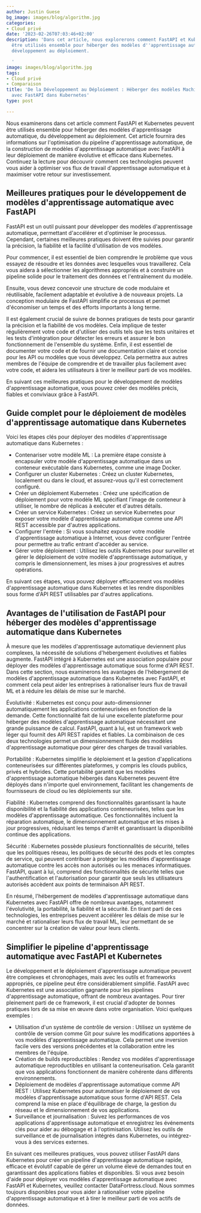 ```yaml
---
author: Justin Guese
bg_image: images/blog/algorithm.jpg
categories:
- Cloud privé
date: '2023-02-26T07:03:46+02:00'
description: 'Dans cet article, nous explorerons comment FastAPI et Kubernetes peuvent
  être utilisés ensemble pour héberger des modèles d''apprentissage automatique, du
  développement au déploiement.

  '
image: images/blog/algorithm.jpg
tags:
- Cloud privé
- Comparaison
title: 'De la Développement au Déploiement : Héberger des modèles Machine Learning
  avec FastAPI dans Kubernetes'
type: post

---
```

Nous examinerons dans cet article comment FastAPI et Kubernetes peuvent être utilisés ensemble pour héberger des modèles d'apprentissage automatique, du développement au déploiement. Cet article fournira des informations sur l'optimisation du pipeline d'apprentissage automatique, de la construction de modèles d'apprentissage automatique avec FastAPI à leur déploiement de manière évolutive et efficace dans Kubernetes. Continuez la lecture pour découvrir comment ces technologies peuvent vous aider à optimiser vos flux de travail d'apprentissage automatique et à maximiser votre retour sur investissement.

## Meilleures pratiques pour le développement de modèles d'apprentissage automatique avec FastAPI

FastAPI est un outil puissant pour développer des modèles d'apprentissage automatique, permettant d'accélérer et d'optimiser le processus. Cependant, certaines meilleures pratiques doivent être suivies pour garantir la précision, la fiabilité et la facilité d'utilisation de vos modèles.

Pour commencer, il est essentiel de bien comprendre le problème que vous essayez de résoudre et les données avec lesquelles vous travaillerez. Cela vous aidera à sélectionner les algorithmes appropriés et à construire un pipeline solide pour le traitement des données et l'entraînement du modèle.

Ensuite, vous devez concevoir une structure de code modulaire et réutilisable, facilement adaptable et évolutive à de nouveaux projets. La conception modulaire de FastAPI simplifie ce processus et permet d'économiser un temps et des efforts importants à long terme.

Il est également crucial de suivre de bonnes pratiques de tests pour garantir la précision et la fiabilité de vos modèles. Cela implique de tester régulièrement votre code et d'utiliser des outils tels que les tests unitaires et les tests d'intégration pour détecter les erreurs et assurer le bon fonctionnement de l'ensemble du système.
Enfin, il est essentiel de documenter votre code et de fournir une documentation claire et concise pour les API ou modèles que vous développez. Cela permettra aux autres membres de l'équipe de comprendre et de travailler plus facilement avec votre code, et aidera les utilisateurs à tirer le meilleur parti de vos modèles.

En suivant ces meilleures pratiques pour le développement de modèles d'apprentissage automatique, vous pouvez créer des modèles précis, fiables et conviviaux grâce à FastAPI.

## Guide complet pour le déploiement de modèles d'apprentissage automatique dans Kubernetes

Voici les étapes clés pour déployer des modèles d'apprentissage automatique dans Kubernetes :

- Contenariser votre modèle ML : La première étape consiste à encapsuler votre modèle d'apprentissage automatique dans un conteneur exécutable dans Kubernetes, comme une image Docker.
- Configurer un cluster Kubernetes : Créez un cluster Kubernetes, localement ou dans le cloud, et assurez-vous qu'il est correctement configuré.
- Créer un déploiement Kubernetes : Créez une spécification de déploiement pour votre modèle ML spécifiant l'image de conteneur à utiliser, le nombre de réplicas à exécuter et d'autres détails.
- Créer un service Kubernetes : Créez un service Kubernetes pour exposer votre modèle d'apprentissage automatique comme une API REST accessible par d'autres applications.
- Configurer l'entrée : Si vous souhaitez exposer votre modèle d'apprentissage automatique à Internet, vous devez configurer l'entrée pour permettre au trafic entrant d'accéder au service.
- Gérer votre déploiement : Utilisez les outils Kubernetes pour surveiller et gérer le déploiement de votre modèle d'apprentissage automatique, y compris le dimensionnement, les mises à jour progressives et autres opérations.

En suivant ces étapes, vous pouvez déployer efficacement vos modèles d'apprentissage automatique dans Kubernetes et les rendre disponibles sous forme d'API REST utilisables par d'autres applications.


## Avantages de l'utilisation de FastAPI pour héberger des modèles d'apprentissage automatique dans Kubernetes

À mesure que les modèles d'apprentissage automatique deviennent plus complexes, la nécessité de solutions d'hébergement évolutives et fiables augmente. FastAPI intégré à Kubernetes est une association populaire pour déployer des modèles d'apprentissage automatique sous forme d'API REST. Dans cette section, nous examinerons les avantages de l'hébergement de modèles d'apprentissage automatique dans Kubernetes avec FastAPI, et comment cela peut aider les entreprises à rationaliser leurs flux de travail ML et à réduire les délais de mise sur le marché.

Évolutivité : Kubernetes est conçu pour auto-dimensionner automatiquement les applications conteneurisées en fonction de la demande. Cette fonctionnalité fait de lui une excellente plateforme pour héberger des modèles d'apprentissage automatique nécessitant une grande puissance de calcul. FastAPI, quant à lui, est un framework web léger qui fournit des API REST rapides et fiables. La combinaison de ces deux technologies permet un dimensionnement fluide des modèles d'apprentissage automatique pour gérer des charges de travail variables.

Portabilité : Kubernetes simplifie le déploiement et la gestion d'applications conteneurisées sur différentes plateformes, y compris les clouds publics, privés et hybrides. Cette portabilité garantit que les modèles d'apprentissage automatique hébergés dans Kubernetes peuvent être déployés dans n'importe quel environnement, facilitant les changements de fournisseurs de cloud ou les déploiements sur site.

Fiabilité : Kubernetes comprend des fonctionnalités garantissant la haute disponibilité et la fiabilité des applications conteneurisées, telles que les modèles d'apprentissage automatique. Ces fonctionnalités incluent la réparation automatique, le dimensionnement automatique et les mises à jour progressives, réduisant les temps d'arrêt et garantissant la disponibilité continue des applications.

Sécurité : Kubernetes possède plusieurs fonctionnalités de sécurité, telles que les politiques réseau, les politiques de sécurité des pods et les comptes de service, qui peuvent contribuer à protéger les modèles d'apprentissage automatique contre les accès non autorisés ou les menaces informatiques. FastAPI, quant à lui, comprend des fonctionnalités de sécurité telles que l'authentification et l'autorisation pour garantir que seuls les utilisateurs autorisés accèdent aux points de terminaison API REST.

En résumé, l'hébergement de modèles d'apprentissage automatique dans Kubernetes avec FastAPI offre de nombreux avantages, notamment l'évolutivité, la portabilité, la fiabilité et la sécurité. En tirant parti de ces technologies, les entreprises peuvent accélérer les délais de mise sur le marché et rationaliser leurs flux de travail ML, leur permettant de se concentrer sur la création de valeur pour leurs clients.

## Simplifier le pipeline d'apprentissage automatique avec FastAPI et Kubernetes

Le développement et le déploiement d'apprentissage automatique peuvent être complexes et chronophages, mais avec les outils et frameworks appropriés, ce pipeline peut être considérablement simplifié. FastAPI avec Kubernetes est une association gagnante pour les pipelines d'apprentissage automatique, offrant de nombreux avantages.  Pour tirer pleinement parti de ce framework, il est crucial d'adopter de bonnes pratiques lors de sa mise en œuvre dans votre organisation. Voici quelques exemples :

- Utilisation d'un système de contrôle de version : Utilisez un système de contrôle de version comme Git pour suivre les modifications apportées à vos modèles d'apprentissage automatique. Cela permet une inversion facile vers des versions précédentes et la collaboration entre les membres de l'équipe.
- Création de builds reproductibles : Rendez vos modèles d'apprentissage automatique reproductibles en utilisant la conteneurisation. Cela garantit que vos applications fonctionnent de manière cohérente dans différents environnements.
- Déploiement de modèles d'apprentissage automatique comme API REST : Utilisez Kubernetes pour automatiser le déploiement de vos modèles d'apprentissage automatique sous forme d'API REST. Cela comprend la mise en place d'équilibrage de charge, la gestion du réseau et le dimensionnement de vos applications.
- Surveillance et journalisation : Suivez les performances de vos applications d'apprentissage automatique et enregistrez les événements clés pour aider au débogage et à l'optimisation. Utilisez les outils de surveillance et de journalisation intégrés dans Kubernetes, ou intégrez-vous à des services externes.


En suivant ces meilleures pratiques, vous pouvez utiliser FastAPI dans Kubernetes pour créer un pipeline d'apprentissage automatique rapide, efficace et évolutif capable de gérer un volume élevé de demandes tout en garantissant des applications fiables et disponibles. Si vous avez besoin d'aide pour déployer vos modèles d'apprentissage automatique avec FastAPI et Kubernetes, veuillez contacter DataFortress.cloud. Nous sommes toujours disponibles pour vous aider à rationaliser votre pipeline d'apprentissage automatique et à tirer le meilleur parti de vos actifs de données.
